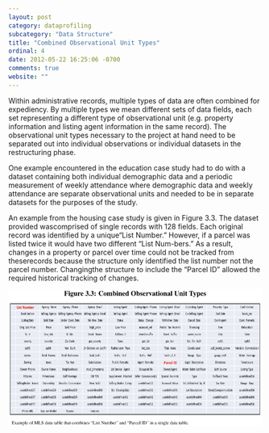 ```yaml
---
layout: post
category: dataprofiling
subcategory: "Data Structure"
title: "Combined Observational Unit Types"
ordinal: 4
date: 2012-05-22 16:25:06 -0700
comments: true
website: ""
---
```

Within administrative records, multiple types of data are often combined for expediency. By multiple types we mean different sets of data fields, each set representing a different type of observational unit (e.g. property information and listing agent information in the same record). The observational unit types necessary to the project at hand need to be separated out into individual observations or individual datasets in the restructuring phase.

One example encountered in the education case study had to do with a dataset containing both individual demographic data and a periodic measurement of weekly attendance where demographic data and weekly attendance are separate observational units and needed to be in separate datasets for the purposes of the study.

An example from the housing case study is given in Figure 3.3. The dataset provided wascomprised of single records with 128 fields. Each original record was identified by a unique“List Number.” However, if a parcel was listed twice it would have two different “List Num-bers.” As a result, changes in a property or parcel over time could not be tracked from theserecords because the structure only identified the list number not the parcel number. Changingthe structure to include the “Parcel ID” allowed the required historical tracking of changes.

<img src="/images/CombinedObservationalUnitTypes.png" style="border-width:0px;" />
